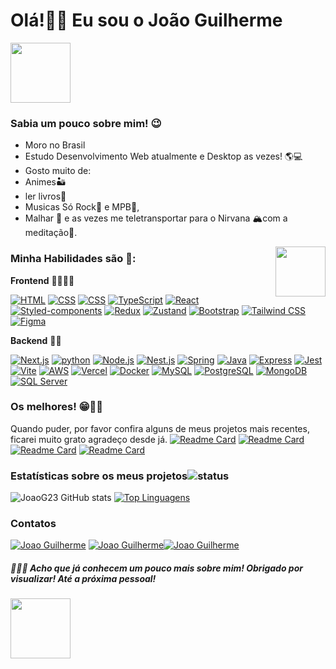 
# **Olá!👋😜 Eu sou o João Guilherme** 

<img src="https://c.tenor.com/4kIHjPaMiDoAAAAi/the-blobs-live-on-waving.gif" width="96"/>

### **Sabia um pouco sobre mim! 😉**

-	Moro no Brasil
-	Estudo Desenvolvimento Web atualmente e Desktop as vezes! 🌎💻
-	Gosto muito de:
- Animes🏜️
- ler livros📖
- Musicas Só Rock🎸 e MPB🎻,
- Malhar 💪 e as vezes me teletransportar para o Nirvana 🏔️com a meditação🧘.

<img width='80' align='right' src='https://media4.giphy.com/media/9541eIHk1MNLa/giphy.gif?cid=ecf05e470ndn3cvumlohnlmei40zeoiy463x3n0qxs0zv089&rid=giphy.gif&ct=g'>
<h3 align='left'>Minha Habilidades são 🦾:</h3>

**Frontend** 📲👩🏽‍💻

[![HTML](https://img.shields.io/badge/HTML-239120?style=for-the-badge&logo=html5&logoColor=white)](https://developer.mozilla.org/en-US/docs/Web/HTML)
[![CSS](https://img.shields.io/badge/CSS-1572B6?style=for-the-badge&logo=css3&logoColor=white)](https://developer.mozilla.org/en-US/docs/Web/CSS)
[![CSS](https://img.shields.io/badge/JavaScript-F7DF1E?style=for-the-badge&logo=JavaScript&logoColor=black)](https://developer.mozilla.org/en-US/docs/Web/javascript)
[![TypeScript](https://img.shields.io/badge/TypeScript-3178C6?style=for-the-badge&logo=typescript&logoColor=white)](https://www.typescriptlang.org/)
[![React](https://img.shields.io/badge/React-20232A?style=for-the-badge&logo=react&logoColor=61DAFB)](https://reactjs.org/)
[![Styled-components](https://img.shields.io/badge/Styled_components-DB7093?style=for-the-badge&logo=styled-components&logoColor=white)](https://styled-components.com/)
[![Redux](https://img.shields.io/badge/Redux-764ABC?style=for-the-badge&logo=redux&logoColor=white)](https://redux.js.org/)
[![Zustand](https://img.shields.io/badge/Zustand-FF3E00?style=for-the-badge&logo=zustand&logoColor=white)](https://zustand.surge.sh/)
[![Bootstrap](https://img.shields.io/badge/Bootstrap-7952B3?style=for-the-badge&logo=bootstrap&logoColor=white)](https://getbootstrap.com/)
[![Tailwind CSS](https://img.shields.io/badge/Tailwind_CSS-38B2AC?style=for-the-badge&logo=tailwind-css&logoColor=white)](https://tailwindcss.com/)
[![Figma](https://img.shields.io/badge/Figma-F24E1E?style=for-the-badge&logo=figma&logoColor=white)](https://www.figma.com/)

**Backend** 🥑👥

[![Next.js](https://img.shields.io/badge/Next.js-000000?style=for-the-badge&logo=next.js&logoColor=white)](https://nextjs.org/)
[![python](https://img.shields.io/badge/python-3670A0?style=for-the-badge&logo=python&logoColor=ffdd54)](https://python.org/)
[![Node.js](https://img.shields.io/badge/Node.js-339933?style=for-the-badge&logo=node.js&logoColor=white)](https://nodejs.org/)
[![Nest.js](https://img.shields.io/badge/Nest.js-E0234E?style=for-the-badge&logo=nestjs&logoColor=white)](https://nestjs.com/)
[![Spring](https://img.shields.io/badge/Spring-6DB33F?style=for-the-badge&logo=spring&logoColor=white)](https://spring.io/)
[![Java](https://img.shields.io/badge/Java-ED8B00?style=for-the-badge&logo=openjdk&logoColor=white)](https://www.java.com/)
[![Express](https://img.shields.io/badge/Express.js-404D59?style=for-the-badge)]()
[![Jest](https://img.shields.io/badge/Jest-C21325?style=for-the-badge&logo=jest&logoColor=white)](https://jestjs.io/)
[![Vite](https://img.shields.io/badge/Vite-646CFF?style=for-the-badge&logo=vite&logoColor=white)](https://vitejs.dev/)
[![AWS](https://img.shields.io/badge/AWS-232F3E?style=for-the-badge&logo=amazon-aws&logoColor=white)](https://aws.amazon.com/)
[![Vercel](https://img.shields.io/badge/Vercel-000000?style=for-the-badge&logo=vercel&logoColor=white)](https://vercel.com/)
[![Docker](https://img.shields.io/badge/Docker-2496ED?style=for-the-badge&logo=docker&logoColor=white)](https://www.docker.com/)
[![MySQL](https://img.shields.io/badge/MySQL-4479A1?style=for-the-badge&logo=mysql&logoColor=white)](https://www.mysql.com/)
[![PostgreSQL](https://img.shields.io/badge/PostgreSQL-336791?style=for-the-badge&logo=postgresql&logoColor=white)](https://www.postgresql.org/)
[![MongoDB](https://img.shields.io/badge/MongoDB-47A248?style=for-the-badge&logo=mongodb&logoColor=white)](https://www.mongodb.com/)
[![SQL Server](https://img.shields.io/badge/SQL_Server-CC2927?style=for-the-badge&logo=microsoft-sql-server&logoColor=white)](https://www.microsoft.com/en-us/sql-server)




### Os melhores! 😁👌🏽
Quando puder, por favor confira alguns de meus projetos mais recentes, ficarei muito grato agradeço desde já. 
[![Readme Card](https://github-readme-stats.vercel.app/api/pin/?username=JoaoG23&repo=GContas)](https://github.com/JoaoG23/GContas)
[![Readme Card](https://github-readme-stats.vercel.app/api/pin/?username=JoaoG23&repo=e-commerce-api)](https://github.com/JoaoG23/e-commerce-api)
[![Readme Card](https://github-readme-stats.vercel.app/api/pin/?username=JoaoG23&repo=fx-financas)](https://github.com/JoaoG23/fx-financas) 
[![Readme Card](https://github-readme-stats.vercel.app/api/pin/?username=JoaoG23&repo=Sistema-Acesso-Frontend)](https://github.com/JoaoG23/Sistema-Acesso-Frontend)

### Estatísticas sobre os meus projetos![status](https://img.icons8.com/color/24/000000/combo-chart--v2.png)
![JoaoG23 GitHub stats](https://github-readme-stats.vercel.app/api?username=JoaoG23&show_icons=true&theme=algolia)
[![Top Linguagens](https://github-readme-stats.vercel.app/api/top-langs/?username=JoaoG23&layout=compact&theme=react)](https://github.com/JoaoG23/github-readme-stats)

### Contatos
[![Joao Guilherme](	https://img.shields.io/badge/LinkedIn-Joaog123-blue?style=for-the-badge&logo=linkedin&logoColor=white&link=https://www.linkedin.com/in/joaog123/)](https://www.linkedin.com/in/joaog123/) [![Joao Guilherme](https://img.shields.io/badge/Gmail-Joazi-red?style=for-the-badge&logo=gmail&logoColor=white)](mailto:joazinhotito@gmail.com)[![Joao Guilherme](https://img.shields.io/badge/Microsoft_Outlook-joaoguilherme94-blue?style=for-the-badge&logo=microsoft-outlook&logoColor=whitelink=mailto:joaoguilherme94@live.com)](mailto:joaoguilherme94@live.com)

##### 🤭🤘🏽 Acho que já conhecem um pouco mais sobre mim! Obrigado por visualizar! Até a próxima pessoal!

<img src="https://c.tenor.com/nebZyl8oN7IAAAAi/wave-hello.gif" width="96"/>


